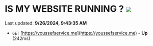 # IS MY WEBSITE RUNNING ? [![](https://img.shields.io/static/v1?label=Sponsor&message=%E2%9D%A4&logo=GitHub&color=%23fe8e86)](https://github.com/sponsors/Youssef-Lehmam)

Last updated: **9/26/2024, 9:43:35 AM**

- `GET` [https://youssefservice.me](https://youssefservice.me) - **Up** (242ms)
